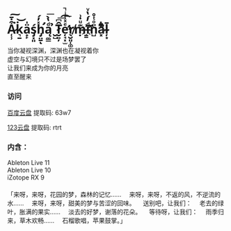# A̷̜̹͒̇̄͘͠k͉̱̇͝ä̟̙̍ś̡͓͈h̡̛̤̱̽̓́ͅą̼͇ͩ̔̀͞ ̮̺̉T̷̮͍̦̑͆͞͡e̛̦̘͓̫ͤͯ̾ͥ̚̕͟r̸̖̮͈̜͚ṃ̶͊ͧ̇͗iͩ̓́̔ͮ҉͇͡͝n̺̈ͦͭ̊a̛͓ͮ͊͋͒l̵̴̦͙̄

#### 
当你凝视深渊，深渊也在凝视着你  
虚空与幻境只不过是场梦罢了  
让我们来成为你的月亮  
直至醒来  

### 访问

[百度云盘](https://pan.baidu.com/s/19wcQdOmEqeXWd3r50WVwiw?pwd=63w7)
提取码: 63w7

[123云盘](https://www.123pan.com/s/FZtA-r4Ic3)
提取码: rtrt


### 内含：  
Ableton Live 11  
Ableton Live 10  
iZotope RX 9  
  
  
#### 
「来呀，来呀，花园的梦，森林的记忆……
　来呀，来呀，不返的风，不逆流的水……
　来呀，来呀，甜美的梦与苦涩的回味。
　送别吧，让我们：
　老去的绿叶，胀满的果实……
　淡去的好梦，谢落的花朵。
　等待呀，让我们：
　雨季归来，草木欢畅……
　石榴歌唱，苹果鼓掌。」